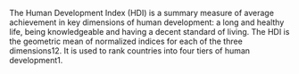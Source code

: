 The Human Development Index (HDI) is a summary measure of average achievement in key dimensions of human development: a long and healthy life, 
being knowledgeable and having a decent standard of living. 
The HDI is the geometric mean of normalized indices for each of the three dimensions12. It is used to rank countries into four tiers of human development1.
